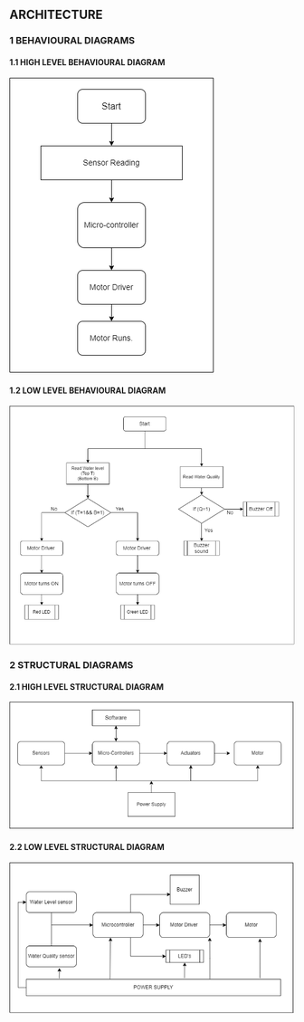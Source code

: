 ## ARCHITECTURE
### 1 BEHAVIOURAL DIAGRAMS
#### 1.1 HIGH LEVEL BEHAVIOURAL DIAGRAM
![](/Project/6_ImagesAndVideos/High%20level%20Behavioural%20diagram.png)
#### 1.2 LOW LEVEL BEHAVIOURAL DIAGRAM
![](/Project/6_ImagesAndVideos/LowLevel%20Behavioural%20Diagram.png)

### 2 STRUCTURAL DIAGRAMS
#### 2.1 HIGH LEVEL STRUCTURAL DIAGRAM
![](/Project/6_ImagesAndVideos/High%20Level%20Structural%20Diagram.png)
#### 2.2 LOW LEVEL STRUCTURAL DIAGRAM
![](/Project/6_ImagesAndVideos/Low%20Level%20Structural%20Diagram.png)
